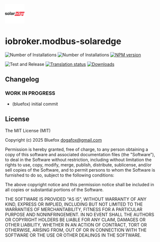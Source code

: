 <img src="admin/modbus-solaredge.svg" width="64">

# iobroker.modbus-solaredge

![Number of Installations](http://iobroker.live/badges/modbus-solaredge-installed.svg)
![Number of Installations](http://iobroker.live/badges/modbus-solaredge-stable.svg)
[![NPM version](http://img.shields.io/npm/v/iobroker.modbus-solaredge.svg)](https://www.npmjs.com/package/iobroker.modbus-solaredge)

![Test and Release](https://github.com/ioBroker/iobroker.modbus-solaredge/workflows/Test%20and%20Release/badge.svg)
[![Translation status](https://weblate.iobroker.net/widgets/adapters/-/modbus-solaredge/svg-badge.svg)](https://weblate.iobroker.net/engage/adapters/?utm_source=widget)
[![Downloads](https://img.shields.io/npm/dm/iobroker.modbus-solaredge.svg)](https://www.npmjs.com/package/iobroker.modbus-solaredge)

<!--
	### **WORK IN PROGRESS**
-->
## Changelog

### **WORK IN PROGRESS**
* (bluefox) initial commit

## License
The MIT License (MIT)

Copyright (c) 2025 Bluefox <dogafox@gmail.com>

Permission is hereby granted, free of charge, to any person obtaining a copy
of this software and associated documentation files (the "Software"), to deal
in the Software without restriction, including without limitation the rights
to use, copy, modify, merge, publish, distribute, sublicense, and/or sell
copies of the Software, and to permit persons to whom the Software is
furnished to do so, subject to the following conditions:

The above copyright notice and this permission notice shall be included in
all copies or substantial portions of the Software.

THE SOFTWARE IS PROVIDED "AS IS", WITHOUT WARRANTY OF ANY KIND, EXPRESS OR
IMPLIED, INCLUDING BUT NOT LIMITED TO THE WARRANTIES OF MERCHANTABILITY,
FITNESS FOR A PARTICULAR PURPOSE AND NONINFRINGEMENT. IN NO EVENT SHALL THE
AUTHORS OR COPYRIGHT HOLDERS BE LIABLE FOR ANY CLAIM, DAMAGES OR OTHER
LIABILITY, WHETHER IN AN ACTION OF CONTRACT, TORT OR OTHERWISE, ARISING FROM,
OUT OF OR IN CONNECTION WITH THE SOFTWARE OR THE USE OR OTHER DEALINGS IN
THE SOFTWARE.
